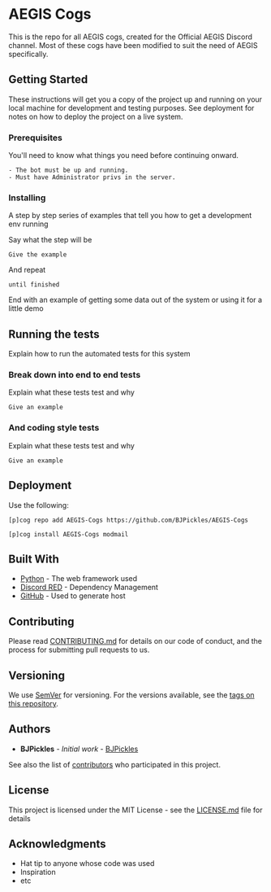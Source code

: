 # AEGIS Cogs

This is the repo for all AEGIS cogs, created for the Official AEGIS Discord channel. Most of these cogs have been modified to suit the need of AEGIS specifically.

## Getting Started

These instructions will get you a copy of the project up and running on your local machine for development and testing purposes. See deployment for notes on how to deploy the project on a live system.

### Prerequisites

You'll need to know what things you need before continuing onward.

```
- The bot must be up and running.
- Must have Administrator privs in the server.
```

### Installing

A step by step series of examples that tell you how to get a development env running

Say what the step will be

```
Give the example
```

And repeat

```
until finished
```

End with an example of getting some data out of the system or using it for a little demo

## Running the tests

Explain how to run the automated tests for this system

### Break down into end to end tests

Explain what these tests test and why

```
Give an example
```

### And coding style tests

Explain what these tests test and why

```
Give an example
```

## Deployment

Use the following:

```
[p]cog repo add AEGIS-Cogs https://github.com/BJPickles/AEGIS-Cogs
```
```
[p]cog install AEGIS-Cogs modmail
```

## Built With

* [Python](Link) - The web framework used
* [Discord RED](Link) - Dependency Management
* [GitHub](Link) - Used to generate host

## Contributing

Please read [CONTRIBUTING.md](Link) for details on our code of conduct, and the process for submitting pull requests to us.

## Versioning

We use [SemVer](http://semver.org/) for versioning. For the versions available, see the [tags on this repository](https://github.com/your/project/tags). 

## Authors

* **BJPickles** - *Initial work* - [BJPickles](https://github.com/BJPickles)

See also the list of [contributors](https://github.com/your/project/contributors) who participated in this project.

## License

This project is licensed under the MIT License - see the [LICENSE.md](LICENSE.md) file for details

## Acknowledgments

* Hat tip to anyone whose code was used
* Inspiration
* etc
